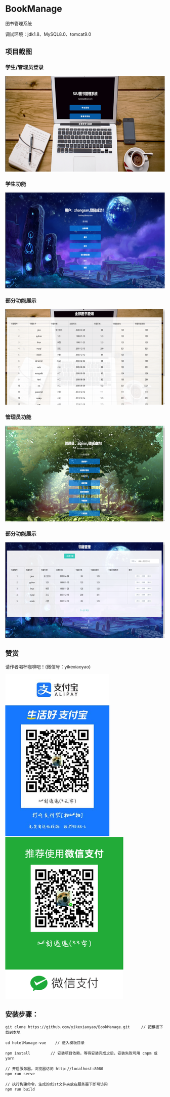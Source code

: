 # BookManage

 图书管理系统
 
 调试环境：jdk1.8、MySQL8.0、tomcat9.0
	
## 项目截图

### 学生/管理员登录

![Image text](https://github.com/yikexiaoyao/BookManage/blob/master/images/1.png)

### 学生功能

![Image text](https://github.com/yikexiaoyao/BookManage/blob/master/images/2.png)

### 部分功能展示

![Image text](https://github.com/yikexiaoyao/BookManage/blob/master/images/3.png)

### 管理员功能

![Image text](https://github.com/yikexiaoyao/BookManage/blob/master/images/4.png)

### 部分功能展示

![Image text](https://github.com/yikexiaoyao/BookManage/blob/master/images/5.png)

## 赞赏

请作者喝杯咖啡吧！(微信号：yikexiaoyao)

![Image text](https://github.com/yikexiaoyao/BookManage/blob/master/images/zhifubao.jpg) ![Image text](https://github.com/yikexiaoyao/BookManage/blob/master/images/weixin.png)

## 安装步骤：
 
	git clone https://github.com/yikexiaoyao/BookManage.git     // 把模板下载到本地
	
	cd hotelManage-vue    // 进入模板目录
	
	npm install         // 安装项目依赖，等待安装完成之后，安装失败可用 cnpm 或 yarn

	// 开启服务器，浏览器访问 http://localhost:8080
	npm run serve

	// 执行构建命令，生成的dist文件夹放在服务器下即可访问
	npm run build
